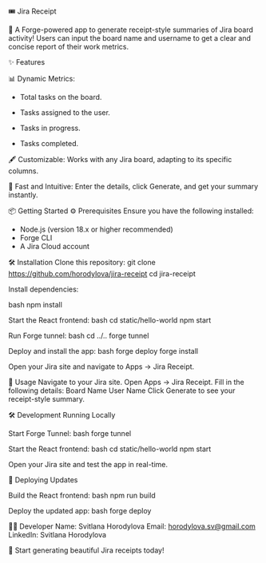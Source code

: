🎟️ Jira Receipt

📄 A Forge-powered app to generate receipt-style summaries of Jira board activity!
Users can input the board name and username to get a clear and concise report of their work metrics.

✨ Features

📊 Dynamic Metrics:

* Total tasks on the board.

* Tasks assigned to the user.

* Tasks in progress.

* Tasks completed.

🖋️ Customizable:
Works with any Jira board, adapting to its specific columns.

🚀 Fast and Intuitive:
Enter the details, click Generate, and get your summary instantly.

📦 Getting Started
⚙️ Prerequisites
Ensure you have the following installed:

* Node.js (version 18.x or higher recommended)
* Forge CLI
* A Jira Cloud account


🛠️ Installation
Clone this repository:
git clone https://github.com/horodylova/jira-receipt
cd jira-receipt

Install dependencies:

bash
npm install

Start the React frontend:
bash
cd static/hello-world
npm start

Run Forge tunnel:
bash
cd ../..
forge tunnel

Deploy and install the app:
bash
forge deploy
forge install

Open your Jira site and navigate to Apps → Jira Receipt.

🚀 Usage
Navigate to your Jira site.
Open Apps → Jira Receipt.
Fill in the following details:
Board Name
User Name
Click Generate to see your receipt-style summary.

🛠️ Development
Running Locally

Start Forge Tunnel:
bash
forge tunnel

Start the React frontend:
bash
cd static/hello-world
npm start

Open your Jira site and test the app in real-time.

🔄 Deploying Updates

Build the React frontend:
bash
npm run build

Deploy the updated app:
bash
forge deploy

👩‍💻 Developer
Name: Svitlana Horodylova
Email: horodylova.sv@gmail.com
LinkedIn: Svitlana Horodylova

🎉 Start generating beautiful Jira receipts today!

